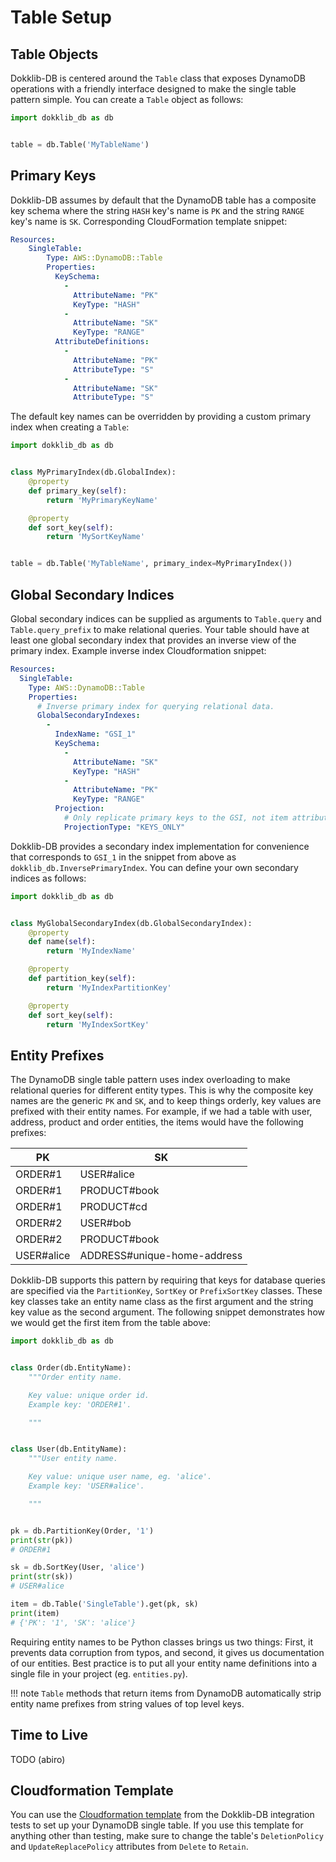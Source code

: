 # Table Setup

## Table Objects

Dokklib-DB is centered around the `Table` class that exposes DynamoDB operations with a friendly interface designed to make the single table pattern simple. You can create a `Table` object as follows:

```python
import dokklib_db as db


table = db.Table('MyTableName')
```

## Primary Keys

Dokklib-DB assumes by default that the DynamoDB table has a composite key schema where the string `HASH` key's name is `PK` and the string `RANGE` key's name is `SK`. Corresponding CloudFormation template snippet:

```yaml
Resources:
    SingleTable:
        Type: AWS::DynamoDB::Table
        Properties:
          KeySchema:
            -
              AttributeName: "PK"
              KeyType: "HASH"
            -
              AttributeName: "SK"
              KeyType: "RANGE"
          AttributeDefinitions:
            -
              AttributeName: "PK"
              AttributeType: "S"
            -
              AttributeName: "SK"
              AttributeType: "S"
```

The default key names can be overridden by providing a custom primary index when creating a `Table`:

```python
import dokklib_db as db


class MyPrimaryIndex(db.GlobalIndex):
    @property
    def primary_key(self):
        return 'MyPrimaryKeyName'

    @property
    def sort_key(self):
        return 'MySortKeyName'


table = db.Table('MyTableName', primary_index=MyPrimaryIndex())

```

## Global Secondary Indices

Global secondary indices can be supplied as arguments to `Table.query` and `Table.query_prefix` to make relational queries. Your table should have at least one global secondary index that provides an inverse view of the primary index. Example inverse index Cloudformation snippet:

```yaml
Resources:
  SingleTable:
    Type: AWS::DynamoDB::Table
    Properties:
      # Inverse primary index for querying relational data.
      GlobalSecondaryIndexes:
        -
          IndexName: "GSI_1"
          KeySchema:
            -
              AttributeName: "SK"
              KeyType: "HASH"
            -
              AttributeName: "PK"
              KeyType: "RANGE"
          Projection:
            # Only replicate primary keys to the GSI, not item attributes
            ProjectionType: "KEYS_ONLY"
```

Dokklib-DB provides a secondary index implementation for convenience that corresponds to `GSI_1` in the snippet from above as `dokklib_db.InversePrimaryIndex`. You can define your own secondary indices as follows:

```python
import dokklib_db as db


class MyGlobalSecondaryIndex(db.GlobalSecondaryIndex):
    @property
    def name(self):
        return 'MyIndexName'

    @property
    def partition_key(self):
        return 'MyIndexPartitionKey'

    @property
    def sort_key(self):
        return 'MyIndexSortKey'

```

## Entity Prefixes

The DynamoDB single table pattern uses index overloading to make relational queries for different entity types. This is why the composite key names are the generic `PK` and `SK`, and to keep things orderly, key values are prefixed with their entity names. For example, if we had a table with user, address, product and order entities, the items would have the following prefixes:


PK             | SK 
-------------- | ------------- 
ORDER#1        | USER#alice
ORDER#1        | PRODUCT#book
ORDER#1        | PRODUCT#cd
ORDER#2        | USER#bob
ORDER#2        | PRODUCT#book
USER#alice     | ADDRESS#unique-home-address

Dokklib-DB supports this pattern by requiring that keys for database queries are specified via the `PartitionKey`, `SortKey` or `PrefixSortKey` classes. These key classes take an entity name class as the first argument and the string key value as the second argument. The following snippet demonstrates how we would get the first item from the table above:

```python
import dokklib_db as db


class Order(db.EntityName):
    """Order entity name.

    Key value: unique order id.
    Example key: 'ORDER#1'.

    """


class User(db.EntityName):
    """User entity name.

    Key value: unique user name, eg. 'alice'.
    Example key: 'USER#alice'.

    """


pk = db.PartitionKey(Order, '1')
print(str(pk))
# ORDER#1

sk = db.SortKey(User, 'alice')
print(str(sk))
# USER#alice

item = db.Table('SingleTable').get(pk, sk)
print(item)
# {'PK': '1', 'SK': 'alice'}

```

Requiring entity names to be Python classes brings us two things: First, it prevents data corruption from typos, and second, it gives us documentation of our entities. Best practice is to put all your entity name definitions into a single file in your project (eg. `entities.py`).

!!! note
    `Table` methods that return items from DynamoDB automatically strip entity name prefixes from string values of top level keys.
    
## Time to Live

TODO (abiro)

## Cloudformation Template

You can use the [Cloudformation template](https://github.com/dokklib/dokklib-db/blob/master/tests/integration/cloudformation.yml) from the Dokklib-DB integration tests to set up your DynamoDB single table. 
If you use this template for anything other than testing, make sure to change the table's `DeletionPolicy` and `UpdateReplacePolicy` attributes from `Delete` to `Retain`.



